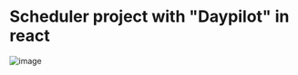# Scheduler project with "Daypilot" in react
![image](https://github.com/rupaligopalpatil/Scheduler/assets/144344445/a8b9e4bd-bc26-47c7-8f20-19e33768ee5a)
